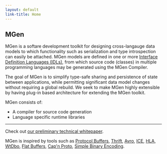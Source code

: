 ```yaml
---
layout: default
link-title: Home
---
```


## MGen

MGen is a softare development toolkit for designing cross-langauge data models to which functionality such as serialization and type introspection can easily be attached. MGen models are defined in one or more [Interface Definition Languages (IDLs)](http://en.wikipedia.org/wiki/Interface_description_language "IDL on Wikipedia"), from which source code (classes) in multiple programming languages may be generated using the MGen Compiler.

The goal of MGen is to simplify type-safe sharing and persistence of state between applications, while permitting significant data model changes without requiring a global rebuild. We seek to make MGen highly extensible by having plug-in based architecture for extending the MGen toolkit.

MGen consists of:

 * A compiler for source code generation
 * Language specific runtime libraries

---

Check out [our preliminary technical whitepaper](http://culvertsoft.se/docs/WhitePaper.pdf).


MGen is inspired by tools such as [Protocol Buffers](https://code.google.com/p/protobuf/ "sometimes called protobuf"), [Thrift](http://thrift.apache.org/), [Avro](http://avro.apache.org/), [ICE](http://www.zeroc.com/ice.html "Internet Communications Engine"), [HLA](http://en.wikipedia.org/wiki/High-level_architecture_(simulation) "High level architecture"), [WtDbo](http://www.webtoolkit.eu/wt/), [Flat Buffers](http://google.github.io/flatbuffers/), [Cap'n Proto](http://kentonv.github.io/capnproto/), [Simple Binary Encoding](https://github.com/real-logic/simple-binary-encoding). 
